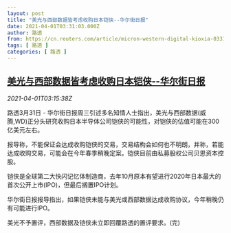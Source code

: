 ```yaml
---
layout: post
title: "美光与西部数据皆考虑收购日本铠侠--华尔街日报"
date: 2021-04-01T03:31:03.000Z
author: 路透
from: https://cn.reuters.com/article/micron-western-digital-kioxia-0331-wedn-idCNKBS2BO41A
tags: [ 路透 ]
categories: [ 路透 ]
---
```

<!--1617247863000-->
[美光与西部数据皆考虑收购日本铠侠--华尔街日报](https://cn.reuters.com/article/micron-western-digital-kioxia-0331-wedn-idCNKBS2BO41A)
------

<div>
<div><i>2021-04-01T03:15:38Z</i></div><p>路透3月31日 - 华尔街日报周三引述多名知情人士指出，美光与西部数据(威腾,WD)正分头研究收购日本半导体公司铠侠的可能性，对铠侠的估值可能在300亿美元左右。</p><p>报导称，不能保证会达成收购铠侠的交易，交易结构会如何也不明朗，并称，若能达成收购交易，可能会在今年春季稍晚定案。铠侠目前由私募股权公司贝恩资本控股。</p><p>铠侠是全球第二大快闪记忆体制造商，去年10月原本有望进行2020年日本最大的首次公开上市(IPO)，但最后搁置IPO计划。</p><p>华尔街日报报导指出，如果铠侠未能与美光或西部数据达成收购协议，今年稍晚仍有可能进行IPO。</p><p>美光不予置评，西部数据及铠侠未立即回覆路透的置评要求。(完)</p>
</div>
